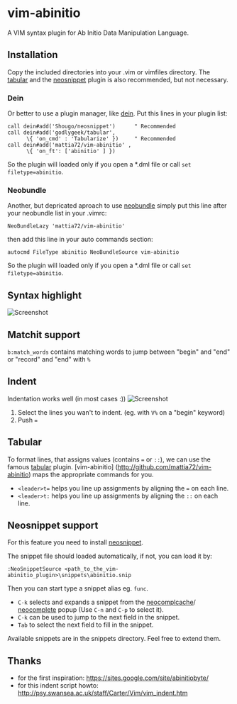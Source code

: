 # vim-abinitio
A VIM syntax plugin for Ab Initio Data Manipulation Language.
##  Installation
Copy the included directories into your .vim or vimfiles directory.
The [tabular](http://github.com/godlygeek/tabular "Tabular") and the 
[neosnippet](http://github.com/Shougo/neosnippet.vim "Neosnippet") plugin is also
recommended, but not necessary.

### Dein
Or better to use a plugin manager, like
[dein](http://github.com/Shougo/dein.vim "Dein"). Put this lines in your
plugin list:
```
call dein#add('Shougo/neosnippet')      " Recommended  
call dein#add('godlygeek/tabular',     
      \{ 'on_cmd' : 'Tabularize' })     " Recommended 
call dein#add('mattia72/vim-abinitio' , 
      \{ 'on_ft': ['abinitio' ] }) 
```
So the plugin will loaded only if you open a *.dml file or call `set filetype=abinitio`.

### Neobundle
Another, but depricated aproach to use [neobundle](http://github.com/Shougo/neobundle.vim "Neobundle") 
simply put this line after your neobundle list in your .vimrc:
```
NeoBundleLazy 'mattia72/vim-abinitio'
```
then add this line in your auto commands section:
```
autocmd FileType abinitio NeoBundleSource vim-abinitio
```
So the plugin will loaded only if you open a *.dml file or call `set filetype=abinitio`.

## Syntax highlight
![Screenshot](/../screenshot/screenshot.png?raw=true "Screenshot")

## Matchit support
`b:match_words` contains matching words to jump between "begin" and "end" or
"record" and "end" with `%`

## Indent
Indentation works well (in most cases :)) 
![Screenshot](/../screenshot/align.gif?raw=true "Aligning")

1. Select the lines you wan't to indent. (eg. with `V%` on a "begin" keyword)
2. Push `=`

## Tabular
To format lines, that assigns values (contains `=` or `::`), we can use the 
famous [tabular](http://github.com/godlygeek/tabular) plugin.
[vim-abinitio] (http://github.com/mattia72/vim-abinitio) maps the appropriate
commands for you.
* `<leader>t=` helps you line up assignments by aligning the `=` on each line.
* `<leader>t:` helps you line up assignments by aligning the `::` on each line.

## Neosnippet support
For this feature you need to install [neosnippet](http://github.com/Shougo/neosnippet.vim "Neosnippet").

The snippet file should loaded automatically, if not, you can load it by:
```
:NeoSnippetSource <path_to_the_vim-abinitio_plugin>\snippets\abinitio.snip
```    
Then you can start type a snippet alias eg. `func`. 
* `C-k` selects and expands a snippet from the [neocomplcache](https://github.com/Shougo/neocomplcache.vim)/ [neocomplete](https://github.com/Shougo/neocomplete.vim) popup (Use `C-n` and `C-p` to select it). 
* `C-k` can be used to jump to the next field in the snippet.
* `Tab` to select the next field to fill in the snippet.

Available snippets are in the snippets directory. Feel free to extend them.

## Thanks
* for the first inspiration: https://sites.google.com/site/abinitiobyte/
* for this indent script howto: http://psy.swansea.ac.uk/staff/Carter/Vim/vim_indent.htm

